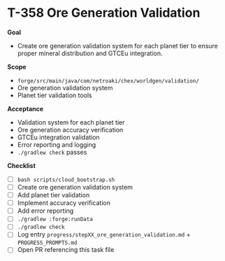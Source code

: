 # T-358 Ore Generation Validation

**Goal**

- Create ore generation validation system for each planet tier to ensure proper mineral distribution and GTCEu integration.

**Scope**

- `forge/src/main/java/com/netroaki/chex/worldgen/validation/`
- Ore generation validation system
- Planet tier validation tools

**Acceptance**

- Validation system for each planet tier
- Ore generation accuracy verification
- GTCEu integration validation
- Error reporting and logging
- `./gradlew check` passes

**Checklist**

- [ ] `bash scripts/cloud_bootstrap.sh`
- [ ] Create ore generation validation system
- [ ] Add planet tier validation
- [ ] Implement accuracy verification
- [ ] Add error reporting
- [ ] `./gradlew :forge:runData`
- [ ] `./gradlew check`
- [ ] Log entry `progress/stepXX_ore_generation_validation.md` + `PROGRESS_PROMPTS.md`
- [ ] Open PR referencing this task file
